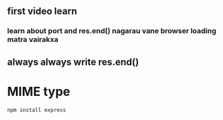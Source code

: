 ## first video learn

### learn about  port and res.end() nagarau vane browser loading matra vairakxa
## always always write  res.end()

# MIME type

`npm install express `

